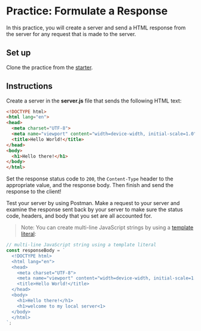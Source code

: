 # Practice: Formulate a Response

In this practice, you will create a server and send a HTML response from the
server for any request that is made to the server.

## Set up

Clone the practice from the [starter].

## Instructions

Create a server in the **server.js** file that sends the following HTML text:

```html
<!DOCTYPE html>
<html lang="en">
<head>
  <meta charset="UTF-8">
  <meta name="viewport" content="width=device-width, initial-scale=1.0">
  <title>Hello World!</title>
</head>
<body>
  <h1>Hello there!</h1>
</body>
</html>
```

Set the response status code to `200`, the `Content-Type` header to the
appropriate value, and the response body. Then finish and send the response to
the client!

Test your server by using Postman. Make a request to your server and examine the
response sent back by your server to make sure the status code, headers, and
body that you set are all accounted for.

> Note: You can create multi-line JavaScript strings by using a
> [template literal]:

```js
// multi-line JavaScript string using a template literal
const responseBody = `
  <!DOCTYPE html>
  <html lang="en">
  <head>
    <meta charset="UTF-8">
    <meta name="viewport" content="width=device-width, initial-scale=1.0">
    <title>Hello World!</title>
  </head>
  <body>
    <h1>Hello there!</h1>
    <h1>welcome to my local server<1>
  </body>
  </html>
`;
```

[starter]: https://github.com/appacademy/practice-for-week-08-formulate-a-response
[template literal]: https://developer.mozilla.org/en-US/docs/Web/JavaScript/Reference/Template_literals
